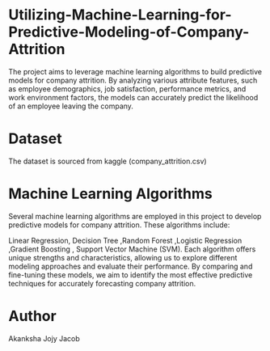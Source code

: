 # Utilizing-Machine-Learning-for-Predictive-Modeling-of-Company-Attrition
The project aims to leverage machine learning algorithms to build predictive models for company attrition. By analyzing various attribute features, such as employee demographics, job satisfaction, performance metrics, and work environment factors, the models can accurately predict the likelihood of an employee leaving the company. 
# Dataset 
The dataset is sourced from kaggle (company_attrition.csv)
# Machine Learning Algorithms
Several machine learning algorithms are employed in this project to develop predictive models for company attrition. These algorithms include:

Linear Regression, Decision Tree ,Random Forest ,Logistic Regression ,Gradient Boosting , Support Vector Machine (SVM).
Each algorithm offers unique strengths and characteristics, allowing us to explore different modeling approaches and evaluate their performance. By comparing and fine-tuning these models, we aim to identify the most effective predictive techniques for accurately forecasting company attrition.

# Author
Akanksha Jojy Jacob
